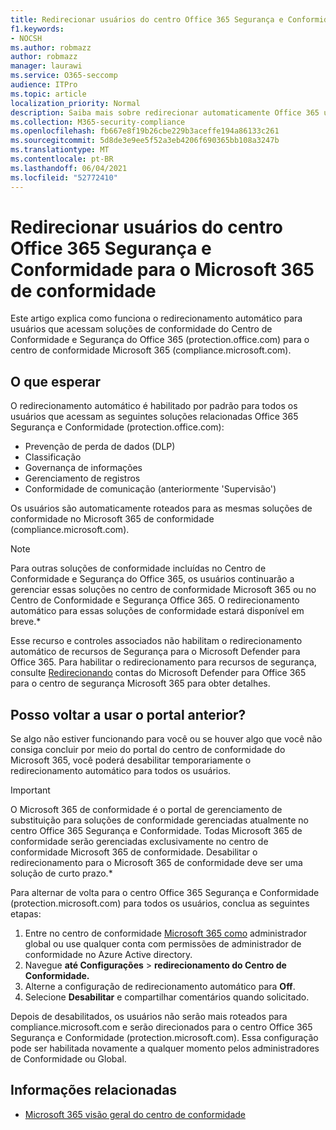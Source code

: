 ```yaml
---
title: Redirecionar usuários do centro Office 365 Segurança e Conformidade para o Microsoft 365 de conformidade
f1.keywords:
- NOCSH
ms.author: robmazz
author: robmazz
manager: laurawi
ms.service: O365-seccomp
audience: ITPro
ms.topic: article
localization_priority: Normal
description: Saiba mais sobre redirecionar automaticamente Office 365 usuários do Centro de Conformidade e Segurança para o Microsoft 365 de conformidade..
ms.collection: M365-security-compliance
ms.openlocfilehash: fb667e8f19b26cbe229b3aceffe194a86133c261
ms.sourcegitcommit: 5d8de3e9ee5f52a3eb4206f690365bb108a3247b
ms.translationtype: MT
ms.contentlocale: pt-BR
ms.lasthandoff: 06/04/2021
ms.locfileid: "52772410"
---
```

# <a name="redirect-users-from-the-office-365-security-and-compliance-center-to-the-microsoft-365-compliance-center"></a>Redirecionar usuários do centro Office 365 Segurança e Conformidade para o Microsoft 365 de conformidade

Este artigo explica como funciona o redirecionamento automático para usuários que acessam soluções de conformidade do Centro de Conformidade e Segurança do Office 365 (protection.office.com) para o centro de conformidade Microsoft 365 (compliance.microsoft.com).

## <a name="what-to-expect"></a>O que esperar

O redirecionamento automático é habilitado por padrão para todos os usuários que acessam as seguintes soluções relacionadas Office 365 Segurança e Conformidade (protection.office.com):

- Prevenção de perda de dados (DLP)
- Classificação
- Governança de informações
- Gerenciamento de registros
- Conformidade de comunicação (anteriormente 'Supervisão')

Os usuários são automaticamente roteados para as mesmas soluções de conformidade no Microsoft 365 de conformidade (compliance.microsoft.com).

>[!NOTE]
>Para outras soluções de conformidade incluídas no Centro de Conformidade e Segurança do Office 365, os usuários continuarão a gerenciar essas soluções no centro de conformidade Microsoft 365 ou no Centro de Conformidade e Segurança Office 365. O redirecionamento automático para essas soluções de conformidade estará disponível em breve.*

Esse recurso e controles associados não habilitam o redirecionamento automático de recursos de Segurança para o Microsoft Defender para Office 365. Para habilitar o redirecionamento para recursos de segurança, consulte [Redirecionando](/microsoft-365/security/defender/microsoft-365-security-mdo-redirection) contas do Microsoft Defender para Office 365 para o centro de segurança Microsoft 365 para obter detalhes.

## <a name="can-i-go-back-to-using-the-former-portal"></a>Posso voltar a usar o portal anterior?

Se algo não estiver funcionando para você ou se houver algo que você não consiga concluir por meio do portal do centro de conformidade do Microsoft 365, você poderá desabilitar temporariamente o redirecionamento automático para todos os usuários.

>[!IMPORTANT]
>O Microsoft 365 de conformidade é o portal de gerenciamento de substituição para soluções de conformidade gerenciadas atualmente no centro Office 365 Segurança e Conformidade. Todas Microsoft 365 de conformidade serão gerenciadas exclusivamente no centro de conformidade Microsoft 365 de conformidade. Desabilitar o redirecionamento para o Microsoft 365 de conformidade deve ser uma solução de curto prazo.*

Para alternar de volta para o centro Office 365 Segurança e Conformidade (protection.microsoft.com) para todos os usuários, conclua as seguintes etapas:

1. Entre no centro de conformidade [Microsoft 365 como](https://compliance.microsoft.com) administrador global ou use qualquer conta com permissões de administrador de conformidade no Azure Active directory.
2. Navegue **até Configurações**  >  **redirecionamento do Centro de Conformidade.**
3. Alterne a configuração de redirecionamento automático para **Off**.
4. Selecione **Desabilitar** e compartilhar comentários quando solicitado.

Depois de desabilitados, os usuários não serão mais roteados para compliance.microsoft.com e serão direcionados para o centro Office 365 Segurança e Conformidade (protection.microsoft.com). Essa configuração pode ser habilitada novamente a qualquer momento pelos administradores de Conformidade ou Global.

## <a name="related-information"></a>Informações relacionadas

- [Microsoft 365 visão geral do centro de conformidade](/microsoft-365/compliance/microsoft-365-compliance-center)
